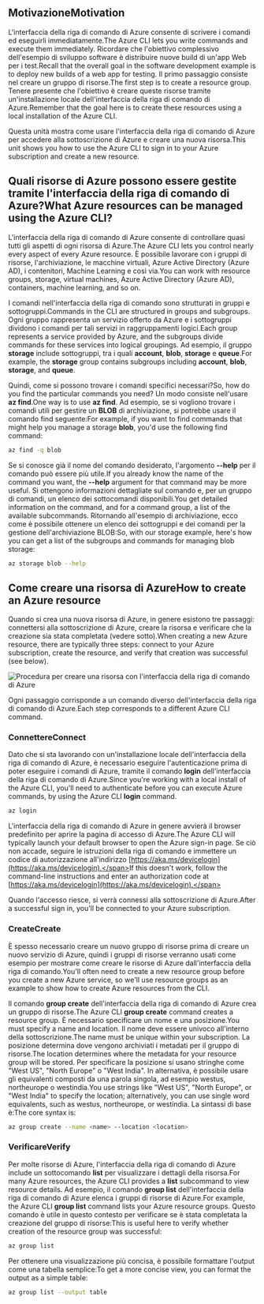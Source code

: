 ## <a name="motivation"></a><span data-ttu-id="5a19c-101">Motivazione</span><span class="sxs-lookup"><span data-stu-id="5a19c-101">Motivation</span></span>
<span data-ttu-id="5a19c-102">L'interfaccia della riga di comando di Azure consente di scrivere i comandi ed eseguirli immediatamente.</span><span class="sxs-lookup"><span data-stu-id="5a19c-102">The Azure CLI lets you write commands and execute them immediately.</span></span> <span data-ttu-id="5a19c-103">Ricordare che l'obiettivo complessivo dell'esempio di sviluppo software è distribuire nuove build di un'app Web per i test.</span><span class="sxs-lookup"><span data-stu-id="5a19c-103">Recall that the overall goal in the software development example is to deploy new builds of a web app for testing.</span></span> <span data-ttu-id="5a19c-104">Il primo passaggio consiste nel creare un gruppo di risorse.</span><span class="sxs-lookup"><span data-stu-id="5a19c-104">The first step is to create a resource group.</span></span> <span data-ttu-id="5a19c-105">Tenere presente che l'obiettivo è creare queste risorse tramite un'installazione locale dell'interfaccia della riga di comando di Azure.</span><span class="sxs-lookup"><span data-stu-id="5a19c-105">Remember that the goal here is to create these resources using a local installation of the Azure CLI.</span></span> 

<span data-ttu-id="5a19c-106">Questa unità mostra come usare l'interfaccia della riga di comando di Azure per accedere alla sottoscrizione di Azure e creare una nuova risorsa.</span><span class="sxs-lookup"><span data-stu-id="5a19c-106">This unit shows you how to use the Azure CLI to sign in to your Azure subscription and create a new resource.</span></span>

## <a name="what-azure-resources-can-be-managed-using-the-azure-cli"></a><span data-ttu-id="5a19c-107">Quali risorse di Azure possono essere gestite tramite l'interfaccia della riga di comando di Azure?</span><span class="sxs-lookup"><span data-stu-id="5a19c-107">What Azure resources can be managed using the Azure CLI?</span></span>
<span data-ttu-id="5a19c-108">L'interfaccia della riga di comando di Azure consente di controllare quasi tutti gli aspetti di ogni risorsa di Azure.</span><span class="sxs-lookup"><span data-stu-id="5a19c-108">The Azure CLI lets you control nearly every aspect of every Azure resource.</span></span> <span data-ttu-id="5a19c-109">È possibile lavorare con i gruppi di risorse, l'archiviazione, le macchine virtuali, Azure Active Directory (Azure AD), i contenitori, Machine Learning e così via.</span><span class="sxs-lookup"><span data-stu-id="5a19c-109">You can work with resource groups, storage, virtual machines, Azure Active Directory (Azure AD), containers, machine learning, and so on.</span></span>

<span data-ttu-id="5a19c-110">I comandi nell'interfaccia della riga di comando sono strutturati in gruppi e sottogruppi.</span><span class="sxs-lookup"><span data-stu-id="5a19c-110">Commands in the CLI are structured in groups and subgroups.</span></span> <span data-ttu-id="5a19c-111">Ogni gruppo rappresenta un servizio offerto da Azure e i sottogruppi dividono i comandi per tali servizi in raggruppamenti logici.</span><span class="sxs-lookup"><span data-stu-id="5a19c-111">Each group represents a service provided by Azure, and the subgroups divide commands for these services into logical groupings.</span></span> <span data-ttu-id="5a19c-112">Ad esempio, il gruppo **storage** include sottogruppi, tra i quali **account**, **blob**, **storage** e **queue**.</span><span class="sxs-lookup"><span data-stu-id="5a19c-112">For example, the **storage** group contains subgroups including **account**, **blob**, **storage**, and **queue**.</span></span>

<span data-ttu-id="5a19c-113">Quindi, come si possono trovare i comandi specifici necessari?</span><span class="sxs-lookup"><span data-stu-id="5a19c-113">So, how do you find the particular commands you need?</span></span> <span data-ttu-id="5a19c-114">Un modo consiste nell'usare **az find**.</span><span class="sxs-lookup"><span data-stu-id="5a19c-114">One way is to use **az find**.</span></span> <span data-ttu-id="5a19c-115">Ad esempio, se si vogliono trovare i comandi utili per gestire un **BLOB** di archiviazione, si potrebbe usare il comando find seguente:</span><span class="sxs-lookup"><span data-stu-id="5a19c-115">For example, if you want to find commands that might help you manage a storage **blob**, you'd use the following find command:</span></span>

```bash
az find -q blob
```

<span data-ttu-id="5a19c-116">Se si conosce già il nome del comando desiderato, l'argomento **--help** per il comando può essere più utile.</span><span class="sxs-lookup"><span data-stu-id="5a19c-116">If you already know the name of the command you want, the **--help** argument for that command may be more useful.</span></span> <span data-ttu-id="5a19c-117">Si ottengono informazioni dettagliate sul comando e, per un gruppo di comandi, un elenco dei sottocomandi disponibili.</span><span class="sxs-lookup"><span data-stu-id="5a19c-117">You get detailed information on the command, and for a command group, a list of the available subcommands.</span></span> <span data-ttu-id="5a19c-118">Ritornando all'esempio di archiviazione, ecco come è possibile ottenere un elenco dei sottogruppi e dei comandi per la gestione dell'archiviazione BLOB:</span><span class="sxs-lookup"><span data-stu-id="5a19c-118">So, with our storage example, here's how you can get a list of the subgroups and commands for managing blob storage:</span></span>

```bash
az storage blob --help
```

## <a name="how-to-create-an-azure-resource"></a><span data-ttu-id="5a19c-119">Come creare una risorsa di Azure</span><span class="sxs-lookup"><span data-stu-id="5a19c-119">How to create an Azure resource</span></span>
<span data-ttu-id="5a19c-120">Quando si crea una nuova risorsa di Azure, in genere esistono tre passaggi: connettersi alla sottoscrizione di Azure, creare la risorsa e verificare che la creazione sia stata completata (vedere sotto).</span><span class="sxs-lookup"><span data-stu-id="5a19c-120">When creating a new Azure resource, there are typically three steps: connect to your Azure subscription, create the resource, and verify that creation was successful (see below).</span></span>

![Procedura per creare una risorsa con l'interfaccia della riga di comando di Azure](../media-drafts/4-create-resources-overview.png)

<span data-ttu-id="5a19c-122">Ogni passaggio corrisponde a un comando diverso dell'interfaccia della riga di comando di Azure.</span><span class="sxs-lookup"><span data-stu-id="5a19c-122">Each step corresponds to a different Azure CLI command.</span></span>

### <a name="connect"></a><span data-ttu-id="5a19c-123">Connettere</span><span class="sxs-lookup"><span data-stu-id="5a19c-123">Connect</span></span>
<span data-ttu-id="5a19c-124">Dato che si sta lavorando con un'installazione locale dell'interfaccia della riga di comando di Azure, è necessario eseguire l'autenticazione prima di poter eseguire i comandi di Azure, tramite il comando **login** dell'interfaccia della riga di comando di Azure.</span><span class="sxs-lookup"><span data-stu-id="5a19c-124">Since you're working with a local install of the Azure CLI, you'll need to authenticate before you can execute Azure commands, by using the Azure CLI **login** command.</span></span> 

```bash
az login
```

<span data-ttu-id="5a19c-125">L'interfaccia della riga di comando di Azure in genere avvierà il browser predefinito per aprire la pagina di accesso di Azure.</span><span class="sxs-lookup"><span data-stu-id="5a19c-125">The Azure CLI will typically launch your default browser to open the Azure sign-in page.</span></span> <span data-ttu-id="5a19c-126">Se ciò non accade, seguire le istruzioni della riga di comando e immettere un codice di autorizzazione all'indirizzo [https://aka.ms/devicelogin](https://aka.ms/devicelogin).</span><span class="sxs-lookup"><span data-stu-id="5a19c-126">If this doesn't work, follow the command-line instructions and enter an authorization code at [https://aka.ms/devicelogin](https://aka.ms/devicelogin).</span></span>

<span data-ttu-id="5a19c-127">Quando l'accesso riesce, si verrà connessi alla sottoscrizione di Azure.</span><span class="sxs-lookup"><span data-stu-id="5a19c-127">After a successful sign in, you'll be connected to your Azure subscription.</span></span> 

### <a name="create"></a><span data-ttu-id="5a19c-128">Create</span><span class="sxs-lookup"><span data-stu-id="5a19c-128">Create</span></span>
<span data-ttu-id="5a19c-129">È spesso necessario creare un nuovo gruppo di risorse prima di creare un nuovo servizio di Azure, quindi i gruppi di risorse verranno usati come esempio per mostrare come creare le risorse di Azure dall'interfaccia della riga di comando.</span><span class="sxs-lookup"><span data-stu-id="5a19c-129">You'll often need to create a new resource group before you create a new Azure service, so we'll use resource groups as an example to show how to create Azure resources from the CLI.</span></span>

<span data-ttu-id="5a19c-130">Il comando **group create** dell'interfaccia della riga di comando di Azure crea un gruppo di risorse.</span><span class="sxs-lookup"><span data-stu-id="5a19c-130">The Azure CLI **group create** command creates a resource group.</span></span> <span data-ttu-id="5a19c-131">È necessario specificare un nome e una posizione.</span><span class="sxs-lookup"><span data-stu-id="5a19c-131">You must specify a name and location.</span></span> <span data-ttu-id="5a19c-132">Il nome deve essere univoco all'interno della sottoscrizione.</span><span class="sxs-lookup"><span data-stu-id="5a19c-132">The name must be unique within your subscription.</span></span> <span data-ttu-id="5a19c-133">La posizione determina dove vengono archiviati i metadati per il gruppo di risorse.</span><span class="sxs-lookup"><span data-stu-id="5a19c-133">The location determines where the metadata for your resource group will be stored.</span></span> <span data-ttu-id="5a19c-134">Per specificare la posizione si usano stringhe come "West US", "North Europe" o "West India". In alternativa, è possibile usare gli equivalenti composti da una parola singola, ad esempio westus, northeurope o westindia.</span><span class="sxs-lookup"><span data-stu-id="5a19c-134">You use strings like "West US", "North Europe", or "West India" to specify the location; alternatively, you can use single word equivalents, such as westus, northeurope, or westindia.</span></span> <span data-ttu-id="5a19c-135">La sintassi di base è:</span><span class="sxs-lookup"><span data-stu-id="5a19c-135">The core syntax is:</span></span>

```bash
az group create --name <name> --location <location>
```

### <a name="verify"></a><span data-ttu-id="5a19c-136">Verificare</span><span class="sxs-lookup"><span data-stu-id="5a19c-136">Verify</span></span>
<span data-ttu-id="5a19c-137">Per molte risorse di Azure, l'interfaccia della riga di comando di Azure include un sottocomando **list** per visualizzare i dettagli della risorsa.</span><span class="sxs-lookup"><span data-stu-id="5a19c-137">For many Azure resources, the Azure CLI provides a **list** subcommand to view resource details.</span></span> <span data-ttu-id="5a19c-138">Ad esempio, il comando **group list** dell'interfaccia della riga di comando di Azure elenca i gruppi di risorse di Azure.</span><span class="sxs-lookup"><span data-stu-id="5a19c-138">For example, the Azure CLI **group list** command lists your Azure resource groups.</span></span> <span data-ttu-id="5a19c-139">Questo comando è utile in questo contesto per verificare se è stata completata la creazione del gruppo di risorse:</span><span class="sxs-lookup"><span data-stu-id="5a19c-139">This is useful here to verify whether creation of the resource group was successful:</span></span>

```bash
az group list
```

<span data-ttu-id="5a19c-140">Per ottenere una visualizzazione più concisa, è possibile formattare l'output come una tabella semplice:</span><span class="sxs-lookup"><span data-stu-id="5a19c-140">To get a more concise view, you can format the output as a simple table:</span></span>

```bash
az group list --output table
```

